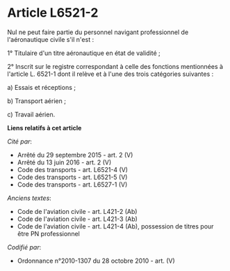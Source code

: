 # Article L6521-2

Nul ne peut faire partie du personnel navigant professionnel de l'aéronautique civile s'il n'est :

1° Titulaire d'un titre aéronautique en état de validité ;

2° Inscrit sur le registre correspondant à celle des fonctions mentionnées à l'article L. 6521-1 dont il relève et à l'une
des trois catégories suivantes :

a) Essais et réceptions ;

b) Transport aérien ;

c) Travail aérien.

**Liens relatifs à cet article**

_Cité par_:

  - Arrêté du 29 septembre 2015 - art. 2 (V)
  - Arrêté du 13 juin 2016 - art. 2 (V)
  - Code des transports - art. L6521-4 (V)
  - Code des transports - art. L6521-5 (V)
  - Code des transports - art. L6527-1 (V)

_Anciens textes_:

  - Code de l'aviation civile - art. L421-2 (Ab)
  - Code de l'aviation civile - art. L421-3 (Ab)
  - Code de l'aviation civile - art. L421-4 (Ab), possession de titres pour être PN professionnel

_Codifié par_:

  - Ordonnance n°2010-1307 du 28 octobre 2010 - art. (V)
